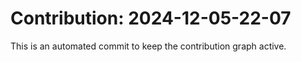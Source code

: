 # Contribution: 2024-12-05-22-07
This is an automated commit to keep the contribution graph active.
